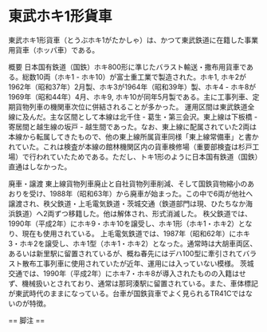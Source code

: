 # 東武ホキ1形貨車

東武ホキ1形貨車（とうぶホキ1がたかしゃ）は、かつて東武鉄道に在籍した事業用貨車（ホッパ車）である。

概要
日本国有鉄道（国鉄）ホキ800形に準じたバラスト輸送・撒布用貨車である。総数10両（ホキ1 - ホキ10）が富士重工業で製造された。ホキ1, ホキ2が1962年（昭和37年）2月製、ホキ3が1964年（昭和39年）製、ホキ4 - ホキ8が1969年（昭和44年）4月、ホキ9, ホキ10が同年5月製である。主に工事列車、定期貨物列車の機関車次位に併結されることが多かった。
運用区間は東武鉄道全線に及んだ。主な区間として本線は北千住 - 葛生・第三会沢。東上線は下板橋 - 寄居間と越生線の坂戸 - 越生間であった。なお、東上線に配属されていた2両は本線から転属してきたもので、他の東上線所属貨車同様「東上線常備車」と書かれていた。これは検査が本線の館林機関区内の貨車検修場（重要部検査は杉戸工場）で行われていたためである。ただし、トキ1形のように日本国有鉄道（国鉄）直通はしなかった。

廃車・譲渡
東上線貨物列車廃止と自社貨物列車削減、そして国鉄貨物縮小のあおりを受け、1988年（昭和63年）から廃車が始まった。この中で6両が他社へ譲渡され、秩父鉄道・上毛電気鉄道・茨城交通（鉄道部門は現、ひたちなか海浜鉄道）へ2両ずつ移籍した。他は解体され、形式消滅した。
秩父鉄道では、1990年（平成2年）にホキ9・ホキ10を譲受し、ホキ1形（ホキ1・ホキ2）となり、現在も使用されている。
上毛電気鉄道では、1987年（昭和62年）にホキ3・ホキ2を譲受し、ホキ1型（ホキ1・ホキ2）となった。通常時は大胡車両区、あるいは新里駅に留置されているが、概ね春先にはデハ100型に牽引されてバラスト散布工事列車に使用されていたが近年、運用には入っていない模様。
茨城交通では、1990年（平成2年）にホキ7・ホキ8が導入されたものの入籍はせず、機械扱いとされており、通常は那珂湊駅に留置されている。また、車体標記が東武時代のままになっている。台車が国鉄貨車でよく見られるTR41Cではないのが特徴。


== 脚注 ==
